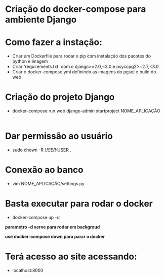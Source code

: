 # Criação do docker-compose para ambiente Django

# Como fazer a instação:
 - Criar um Dockerfile para rodar o pip com instalação dos pacotes do python e imagem
 - Criar 'requirements.txt' com o django>=2.0,<3.0 e psycopg2>=2.7,<3.0
 - Criar o docker-compose.yml definindo as imagens do pgsql e build do web

# Criação do projeto Django
 - docker-compose run web django-admin startproject NOME_APLICAÇÃO .

# Dar permissão ao usuário
 - sudo chown -R $USER:$USER .

# Conexão ao banco
 - vim NOME_APLICAÇÂO/settings.py

# Basta executar para rodar o docker
 - docker-compose up -d

 **parametro -d serve para rodar em backgroud**

 **use docker-compose down para parar o docker**

# Terá acesso ao site acessando:
 - localhost:8000
